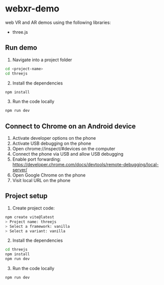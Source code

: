 # webxr-demo

web VR and AR demos using the following libraries:

- three.js

## Run demo

1. Navigate into a project folder

```sh
cd <project-name>
cd threejs
```

2. Install the dependencies

```sh
npm install
```

3. Run the code locally

```sh
npm run dev
```

## Connect to Chrome on an Android device

1. Activate developer options on the phone
2. Activate USB debugging on the phone
3. Open chrome://inspect/#devices on the computer
4. Connect the phone via USB and allow USB debugging
5. Enable port forwarding: https://developer.chrome.com/docs/devtools/remote-debugging/local-server/
6. Open Google Chrome on the phone
7. Visit local URL on the phone

## Project setup

1. Create project code:

```sh
npm create vite@latest
> Project name: threejs
> Select a framework: vanilla
> Select a variant: vanilla

```

2. Install the dependencies

```sh
cd threejs
npm install
npm run dev
```

3. Run the code locally

```sh
npm run dev
```
